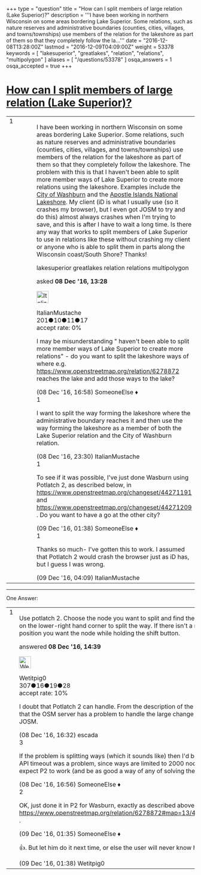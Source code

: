 +++
type = "question"
title = "How can I split members of large relation (Lake Superior)?"
description = '''I have been working in northern Wisconsin on some areas bordering Lake Superior. Some relations, such as nature reserves and administrative boundaries (counties, cities, villages, and towns/townships) use members of the relation for the lakeshore as part of them so that they completely follow the la...'''
date = "2016-12-08T13:28:00Z"
lastmod = "2016-12-09T04:09:00Z"
weight = 53378
keywords = [ "lakesuperior", "greatlakes", "relation", "relations", "multipolygon" ]
aliases = [ "/questions/53378" ]
osqa_answers = 1
osqa_accepted = true
+++

<div class="headNormal">

# [How can I split members of large relation (Lake Superior)?](/questions/53378/how-can-i-split-members-of-large-relation-lake-superior)

</div>

<div id="main-body">

<div id="askform">

<table id="question-table" style="width:100%;">
<colgroup>
<col style="width: 50%" />
<col style="width: 50%" />
</colgroup>
<tbody>
<tr>
<td style="width: 30px; vertical-align: top"><div class="vote-buttons">
<span id="post-53378-upvote" class="ajax-command post-vote up" rel="nofollow" title="I like this post (click again to cancel)"> </span>
<div id="post-53378-score" class="post-score" title="current number of votes">
1
</div>
<span id="post-53378-downvote" class="ajax-command post-vote down" rel="nofollow" title="I dont like this post (click again to cancel)"> </span> <span id="favorite-mark" class="ajax-command favorite-mark" rel="nofollow" title="mark/unmark this question as favorite (click again to cancel)"> </span>
<div id="favorite-count" class="favorite-count">
&#10;</div>
</div></td>
<td><div id="item-right">
<div class="question-body">
<p>I have been working in northern Wisconsin on some areas bordering Lake Superior. Some relations, such as nature reserves and administrative boundaries (counties, cities, villages, and towns/townships) use members of the relation for the lakeshore as part of them so that they completely follow the lakeshore. The problem with this is that I haven't been able to split more member ways of Lake Superior to create more relations using the lakeshore. Examples include the <a href="https://www.openstreetmap.org/relation/6278872">City of Washburn</a> and the <a href="https://www.openstreetmap.org/relation/6135991">Apostle Islands National Lakeshore</a>. My client (iD is what I usually use (so it crashes my browser), but I even got JOSM to try and do this) almost always crashes when I'm trying to save, and this is after I have to wait a long time. Is there any way that works to split members of Lake Superior to use in relations like these without crashing my client or anyone who is able to split them in parts along the Wisconsin coast/South Shore? Thanks!</p>
</div>
<div id="question-tags" class="tags-container tags">
<span class="post-tag tag-link-lakesuperior" rel="tag" title="see questions tagged &#39;lakesuperior&#39;">lakesuperior</span> <span class="post-tag tag-link-greatlakes" rel="tag" title="see questions tagged &#39;greatlakes&#39;">greatlakes</span> <span class="post-tag tag-link-relation" rel="tag" title="see questions tagged &#39;relation&#39;">relation</span> <span class="post-tag tag-link-relations" rel="tag" title="see questions tagged &#39;relations&#39;">relations</span> <span class="post-tag tag-link-multipolygon" rel="tag" title="see questions tagged &#39;multipolygon&#39;">multipolygon</span>
</div>
<div id="question-controls" class="post-controls">
&#10;</div>
<div class="post-update-info-container">
<div class="post-update-info post-update-info-user">
<p>asked <strong>08 Dec '16, 13:28</strong></p>
<img src="https://secure.gravatar.com/avatar/64737535e14942bd57d0b3aa318d06ea?s=32&amp;d=identicon&amp;r=g" class="gravatar" width="32" height="32" alt="ItalianMustache&#39;s gravatar image" />
<p><span>ItalianMustache</span><br />
<span class="score" title="201 reputation points">201</span><span title="10 badges"><span class="badge1">●</span><span class="badgecount">10</span></span><span title="11 badges"><span class="silver">●</span><span class="badgecount">11</span></span><span title="17 badges"><span class="bronze">●</span><span class="badgecount">17</span></span><br />
<span class="accept_rate" title="Rate of the user&#39;s accepted answers">accept rate:</span> <span title="ItalianMustache has no accepted answers">0%</span></p>
</div>
</div>
<div id="comments-container-53378" class="comments-container">
<span id="53389"></span>
<div id="comment-53389" class="comment">
<div id="post-53389-score" class="comment-score">
&#10;</div>
<div class="comment-text">
<p>I may be misunderstanding " haven't been able to split more member ways of Lake Superior to create more relations" - do you want to split the lakeshore ways of where e.g. <a href="https://www.openstreetmap.org/relation/6278872">https://www.openstreetmap.org/relation/6278872</a> reaches the lake and add those ways to the lake?</p>
</div>
<div id="comment-53389-info" class="comment-info">
<span class="comment-age">(08 Dec '16, 16:58)</span> <span class="comment-user userinfo">SomeoneElse ♦</span>
</div>
</div>
<span id="53400"></span>
<div id="comment-53400" class="comment">
<div id="post-53400-score" class="comment-score">
1
</div>
<div class="comment-text">
<p>I want to split the way forming the lakeshore where the administrative boundary reaches it and then use the way forming the lakeshore as a member of both the Lake Superior relation and the City of Washburn relation.</p>
</div>
<div id="comment-53400-info" class="comment-info">
<span class="comment-age">(08 Dec '16, 23:30)</span> <span class="comment-user userinfo">ItalianMustache</span>
</div>
</div>
<span id="53419"></span>
<div id="comment-53419" class="comment">
<div id="post-53419-score" class="comment-score">
1
</div>
<div class="comment-text">
<p>To see if it was possible, I've just done Wasburn using Potlatch 2, as described below, in <a href="https://www.openstreetmap.org/changeset/44271191">https://www.openstreetmap.org/changeset/44271191</a> and <a href="https://www.openstreetmap.org/changeset/44271209">https://www.openstreetmap.org/changeset/44271209</a> . Do you want to have a go at the other city?</p>
</div>
<div id="comment-53419-info" class="comment-info">
<span class="comment-age">(09 Dec '16, 01:38)</span> <span class="comment-user userinfo">SomeoneElse ♦</span>
</div>
</div>
<span id="53421"></span>
<div id="comment-53421" class="comment">
<div id="post-53421-score" class="comment-score">
1
</div>
<div class="comment-text">
<p>Thanks so much- I've gotten this to work. I assumed that Potlatch 2 would crash the browser just as iD has, but I guess I was wrong.</p>
</div>
<div id="comment-53421-info" class="comment-info">
<span class="comment-age">(09 Dec '16, 04:09)</span> <span class="comment-user userinfo">ItalianMustache</span>
</div>
</div>
</div>
<div id="comment-tools-53378" class="comment-tools">
&#10;</div>
<div class="clear">
&#10;</div>
<div id="comment-53378-form-container" class="comment-form-container">
&#10;</div>
<div class="clear">
&#10;</div>
</div></td>
</tr>
</tbody>
</table>

------------------------------------------------------------------------

<div class="tabBar">

<span id="sort-top"></span>

<div class="headQuestions">

One Answer:

</div>

</div>

<span id="53379"></span>

<div id="answer-container-53379" class="answer accepted-answer">

<table style="width:100%;">
<colgroup>
<col style="width: 50%" />
<col style="width: 50%" />
</colgroup>
<tbody>
<tr>
<td style="width: 30px; vertical-align: top"><div class="vote-buttons">
<span id="post-53379-upvote" class="ajax-command post-vote up" rel="nofollow" title="I like this post (click again to cancel)"> </span>
<div id="post-53379-score" class="post-score" title="current number of votes">
1
</div>
<span id="post-53379-downvote" class="ajax-command post-vote down" rel="nofollow" title="I dont like this post (click again to cancel)"> </span> <span class="accept-answer on" rel="nofollow" title="ItalianMustache has selected this answer as the correct answer"> </span>
</div></td>
<td><div class="item-right">
<div class="answer-body">
<p>Use potlatch 2. Choose the node you want to split and find the scissors button on the lower-right hand corner to split the way. If there isn't a node, click the position you want the node while holding the shift button.</p>
</div>
<div class="answer-controls post-controls">
&#10;</div>
<div class="post-update-info-container">
<div class="post-update-info post-update-info-user">
<p>answered <strong>08 Dec '16, 14:39</strong></p>
<img src="https://secure.gravatar.com/avatar/100f8ccde5e9799707a5056f94fe183f?s=32&amp;d=identicon&amp;r=g" class="gravatar" width="32" height="32" alt="Wetitpig0&#39;s gravatar image" />
<p><span>Wetitpig0</span><br />
<span class="score" title="307 reputation points">307</span><span title="16 badges"><span class="badge1">●</span><span class="badgecount">16</span></span><span title="19 badges"><span class="silver">●</span><span class="badgecount">19</span></span><span title="28 badges"><span class="bronze">●</span><span class="badgecount">28</span></span><br />
<span class="accept_rate" title="Rate of the user&#39;s accepted answers">accept rate:</span> <span title="Wetitpig0 has 2 accepted answers">10%</span></p>
</div>
</div>
<div id="comments-container-53379" class="comments-container">
<span id="53384"></span>
<div id="comment-53384" class="comment">
<div id="post-53384-score" class="comment-score">
&#10;</div>
<div class="comment-text">
<p>I doubt that Potlatch 2 can handle. From the description of the problem I think that the OSM server has a problem to handle the large change request from JOSM.</p>
</div>
<div id="comment-53384-info" class="comment-info">
<span class="comment-age">(08 Dec '16, 16:32)</span> <span class="comment-user userinfo">escada</span>
</div>
</div>
<span id="53388"></span>
<div id="comment-53388" class="comment">
<div id="post-53388-score" class="comment-score">
3
</div>
<div class="comment-text">
<p>If the problem is splitting ways (which it sounds like) then I'd be surprised if an API timeout was a problem, since ways are limited to 2000 nodes. In that case I'd expect P2 to work (and be as good a way of any of solving the problem).</p>
</div>
<div id="comment-53388-info" class="comment-info">
<span class="comment-age">(08 Dec '16, 16:56)</span> <span class="comment-user userinfo">SomeoneElse ♦</span>
</div>
</div>
<span id="53417"></span>
<div id="comment-53417" class="comment">
<div id="post-53417-score" class="comment-score">
2
</div>
<div class="comment-text">
<p>OK, just done it in P2 for Wasburn, exactly as described above. The result is <a href="https://www.openstreetmap.org/relation/6278872#map=13/46.6735/-90.8969">https://www.openstreetmap.org/relation/6278872#map=13/46.6735/-90.8969</a> .</p>
</div>
<div id="comment-53417-info" class="comment-info">
<span class="comment-age">(09 Dec '16, 01:35)</span> <span class="comment-user userinfo">SomeoneElse ♦</span>
</div>
</div>
<span id="53418"></span>
<div id="comment-53418" class="comment">
<div id="post-53418-score" class="comment-score">
&#10;</div>
<div class="comment-text">
<p>👍. But let him do it next time, or else the user will never know how to do it.</p>
</div>
<div id="comment-53418-info" class="comment-info">
<span class="comment-age">(09 Dec '16, 01:38)</span> <span class="comment-user userinfo">Wetitpig0</span>
</div>
</div>
</div>
<div id="comment-tools-53379" class="comment-tools">
&#10;</div>
<div class="clear">
&#10;</div>
<div id="comment-53379-form-container" class="comment-form-container">
&#10;</div>
<div class="clear">
&#10;</div>
</div></td>
</tr>
</tbody>
</table>

</div>

<div class="paginator-container-left">

</div>

</div>

</div>

